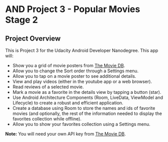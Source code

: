 # AND Project 3 - Popular Movies Stage 2

## Project Overview

This is Project 3 for the Udacity Android Developer Nanodegree.  This app will:

- Show you a grid of movie posters from [The Movie DB](https://themoviedb.org).
- Allow you to change the Sort order through a Settings menu.
- Allow you to tap on a movie poster to see additional details.
- View and play videos (either in the youtube app or a web browser).
- Read reviews of a selected movie.
- Mark a movie as a favorite in the details view by tapping a button (star).
- Use Android Architecture Components (Room, LiveData, ViewModel and Lifecycle) to create a robust and efficient application.
- Create a database using Room to store the names and ids of favorite movies (and optionally, the rest of the information needed to display the favorites collection while offline).
- Allow you to show your favorites collection using a Settings menu.

**Note:** You will need your own API key from [The Movie DB](https://themoviedb.org).
